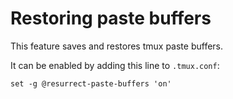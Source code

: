 # Restoring paste buffers

This feature saves and restores tmux paste buffers.

It can be enabled by adding this line to `.tmux.conf`:

    set -g @resurrect-paste-buffers 'on'
